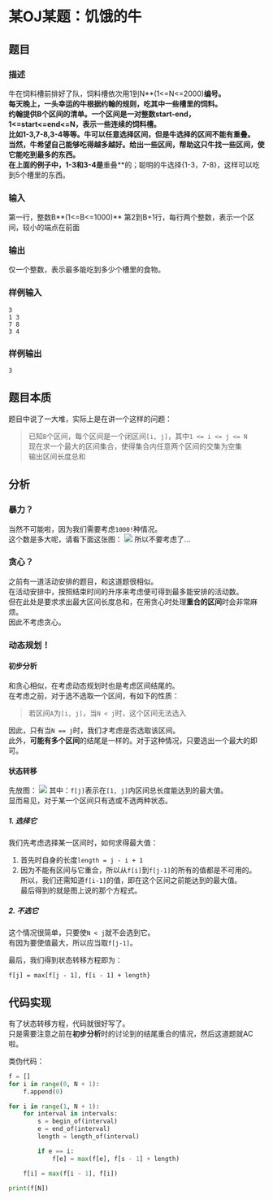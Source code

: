 # 某OJ某题：饥饿的牛
## 题目
### 描述
牛在饲料槽前排好了队，饲料槽依次用1到N**(1<=N<=2000)**编号。  
每天晚上，一头幸运的牛根据约翰的规则，吃其中一些槽里的饲料。  
约翰提供B个区间的清单。一个区间是一对整数start-end，1<=start<=end<=N，表示一些连续的饲料槽。  
比如1-3,7-8,3-4等等。牛可以任意选择区间，但是牛选择的区间不能有重叠。  
当然，牛希望自己能够吃得越多越好。给出一些区间，帮助这只牛找一些区间，使它能吃到最多的东西。  
在上面的例子中，1-3和3-4是**重叠**的；聪明的牛选择{1-3，7-8}，这样可以吃到5个槽里的东西。

### 输入
第一行，整数B**(1<=B<=1000)**
第2到B+1行，每行两个整数，表示一个区间，较小的端点在前面

### 输出
仅一个整数，表示最多能吃到多少个槽里的食物。

### 样例输入
```
3
1 3
7 8
3 4
```

### 样例输出
```
3
```

## 题目本质
题目中说了一大堆，实际上是在讲一个这样的问题：  

> 已知```B```个区间，每个区间是一个闭区间```[i, j]```，其中```1 <= i <= j <= N```  
> 现在求一个最大的区间集合，使得集合内任意两个区间的交集为空集  
> 输出区间长度总和

## 分析
### 暴力？
当然不可能啦，因为我们需要考虑```1000!```种情况。  
这个数是多大呢，请看下面这张图：
![](http://git.oschina.net/riteme/test/raw/master/pic/dp-teach-1.png?dir=0&filepath=pic/dp-teach-1.png&oid=314adbfd045a49a94fe649d7ede4d49d33007e27&sha=edc93d917405c026e69659a1779ad01477fb9bd4)
所以不要考虑了...

### 贪心？
之前有一道活动安排的题目，和这道题很相似。  
在活动安排中，按照结束时间的升序来考虑便可得到最多能安排的活动数。  
但在此处是要求求出最大区间长度总和，在用贪心时处理**重合的区间**时会非常麻烦。  
因此不考虑贪心。

### 动态规划！
#### 初步分析
和贪心相似，在考虑动态规划时也是考虑区间结尾的。  
在考虑之前，对于选不选取一个区间，有如下的性质：

> 若区间```A```为```[i, j]```，当```N < j```时，这个区间无法选入

因此，只有当```N == j```时，我们才考虑是否选取该区间。  
此外，**可能有多个区间**的结尾是一样的。对于这种情况，只要选出一个最大的即可。

#### 状态转移
先放图：
![](http://git.oschina.net/riteme/test/raw/master/pic/dp-teach-2.png?dir=0&filepath=pic/dp-teach-2.png&oid=3476312859c9fd69c3942133f455b913eb117226&sha=f5eb37e944b236bd29155ba37628a5367f447ee4)
其中：```f[j]```表示在```[1, j]```内区间总长度能达到的最大值。  
显而易见，对于某一个区间只有选或不选两种状态。

##### 1. 选择它
我们先考虑选择某一区间时，如何求得最大值：  
1. 首先时自身的长度```length = j - i + 1```  
2. 因为不能有区间与它重合，所以从```f[i]```到```f[j-1]```的所有的值都是不可用的。  
所以，我们还需知道```f[i-1]```的值，即在这个区间之前能达到的最大值。   
最后得到的就是图上说的那个方程式。  

##### 2. 不选它
这个情况很简单，只要使```N < j```就不会选到它。  
有因为要使值最大，所以应当取```f[j-1]```。

最后，我们得到状态转移方程即为：
```
f[j] = max[f[j - 1], f[i - 1] + length}
```

## 代码实现
有了状态转移方程，代码就很好写了。  
只是需要注意之前在**初步分析**时的讨论到的结尾重合的情况，然后这道题就AC啦。

类伪代码：
```python
f = []
for i in range(0, N + 1):
    f.append(0)

for i in range(1, N + 1):
    for interval in intervals:
        s = begin_of(interval)
        e = end_of(interval)
        length = length_of(interval)

        if e == i:
            f[e] = max(f[e], f[s - 1] + length)

    f[i] = max(f[i - 1], f[i])

print(f[N])
```

